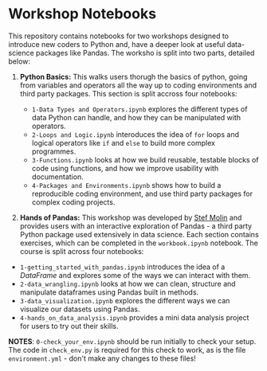 # Workshop Notebooks

This repository contains notebooks for two workshops designed to introduce new coders to Python and, have a deeper look at useful data-science packages like Pandas. The worksho is split into two parts, detailed below:

1. **Python Basics:** This walks users thorugh the basics of python, going from variables and operators all the way up to coding environments and third party packages. This section is split accross four notebooks:
    * `1-Data Types and Operators.ipynb` explores the different types of data Python can handle, and how they can be manipulated with operators.
    * `2-Loops and Logic.ipynb` interoduces the idea of `for` loops and logical operators like `if` and `else` to build more complex programmes. 
    * `3-Functions.ipynb` looks at how we build reusable, testable blocks of code using functions, and how we improve usability with documentation. 
    * `4-Packages and Environments.ipynb` shows how to build a reproducible coding environment, and use third party packages for complex coding projects. 


2. **Hands of Pandas:** This workshop was developed by [Stef Molin](https://github.com/stefmolin/pandas-workshop) and provides users with an interactive exploration of Pandas - a third party Python package used extensively in data science. Each section contains exercises, which can be completed in the `workbook.ipynb` notebook. The course is split across four notebooks:
* `1-getting_started_with_pandas.ipynb` introduces the idea of a *DataFrame* and explores some of the ways we can interact with them. 
* `2-data_wrangling.ipynb` looks at how we can clean, structure and manipulate dataframes using Pandas built in methods.
* `3-data_visualization.ipynb` explores the different ways we can visualize our datasets using Pandas.
* `4-hands_on_data_analysis.ipynb` provides a mini data analysis project for users to try out their skills. 


**NOTES**:  `0-check_your_env.ipynb` should be run initially to check your setup. The code in `check_env.py` is required for this check to work, as is the file `environment.yml` - don't make any changes to these files!